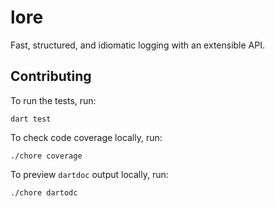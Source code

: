 # lore

Fast, structured, and idiomatic logging with an extensible API.

<!--

#region(BADGES)
[![Build status for package/lore](https://github.com/matanlurey/pub.lurey.dev/actions/workflows/package_lore.yaml/badge.svg)](https://github.com/matanlurey/pub.lurey.dev/actions/workflows/package_lore.yaml)
[![Pub version for package/lore](https://img.shields.io/pub/v/lore)](https://pub.dev/packages/lore)
[![Dart documentation for package/lore](https://img.shields.io/badge/dartdoc-reference-blue.svg)](https://pub.dev/documentation/lore)
![GitHub Issues for package/lore](https://img.shields.io/github/issues/matanlurey/pub.lurey.dev/pkg-lore?label=issues)

#endregion

-->

<!--

## Features

TODO: Document what the package does, include screenshots, etc.

## Usage

```dart
import 'package:lore/lore.dart';
```

-->

## Contributing

To run the tests, run:

```shell
dart test
```

To check code coverage locally, run:

```shell
./chore coverage
```

To preview `dartdoc` output locally, run:

```shell
./chore dartodc
```
